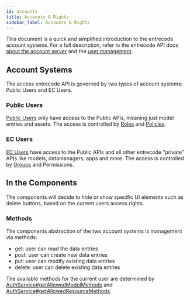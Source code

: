 ```yaml
---
id: accounts
title: Accounts & Rights
sidebar_label: Accounts & Rights
---
```


This document is a quick and simplified introduction to the entrecode account systems. For a full description, refer to the entrecode API docs [about the account server](https://doc.entrecode.de/account_server/) and the [user management](https://doc.entrecode.de/data_manager/#user-management).

## Account Systems

The access entrecode API is governed by two types of account systems: Public Users and EC Users.

### Public Users

[Public Users](https://doc.entrecode.de/data_manager/#user-management) only have access to the Public APIs, meaning just model entries and assets. The access is controlled by [Roles](https://doc.entrecode.de/resources/dm-role/) and [Policies](https://doc.entrecode.de/data_manager/#permission-policies).

### EC Users

[EC Users](https://doc.entrecode.de/resources/account/) have access to the Public APIs and all other entrecode "private" APIs like models, datamanagers, apps and more. The access is controlled by [Groups](https://doc.entrecode.de/resources/group/) and Permissions.

## In the Components

The components will decide to hide or show specific UI elements such as delete buttons, based on the current users access rights.

### Methods

The components abstraction of the two account systems is management via methods:

- get: user can read the data entries
- post: user can create new data entries
- put: user can modify existing data entries
- delete: user can delete existing data entries

The available methods for the current user are determined by [AuthService#getAllowedModelMethods](https://github.com/entrecode/ec.components/blob/master/packages/data/src/lib/auth/auth.service.ts#L128) and [AuthService#getAllowedResourceMethods](https://github.com/entrecode/ec.components/blob/master/packages/data/src/lib/auth/auth.service.ts#L89).
